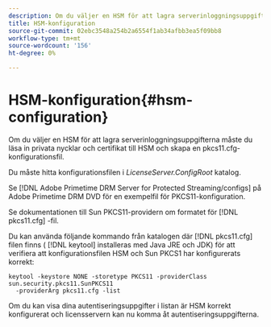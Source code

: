 ```yaml
---
description: Om du väljer en HSM för att lagra serverinloggningsuppgifterna måste du läsa in privata nycklar och certifikat till HSM och skapa en pkcs11.cfg-konfigurationsfil.
title: HSM-konfiguration
source-git-commit: 02ebc3548a254b2a6554f1ab34afbb3ea5f09bb8
workflow-type: tm+mt
source-wordcount: '156'
ht-degree: 0%

---
```


# HSM-konfiguration{#hsm-configuration}

Om du väljer en HSM för att lagra serverinloggningsuppgifterna måste du läsa in privata nycklar och certifikat till HSM och skapa en pkcs11.cfg-konfigurationsfil.

Du måste hitta konfigurationsfilen i *LicenseServer.ConfigRoot* katalog.

Se [!DNL Adobe Primetime DRM Server for Protected Streaming/configs] på Adobe Primetime DRM DVD för en exempelfil för PKCS11-konfiguration.

Se dokumentationen till Sun PKCS11-providern om formatet för [!DNL pkcs11.cfg] -fil.

Du kan använda följande kommando från katalogen där [!DNL pkcs11.cfg] filen finns ( [!DNL keytool] installeras med Java JRE och JDK) för att verifiera att konfigurationsfilen HSM och Sun PKCS1 har konfigurerats korrekt:

```
keytool -keystore NONE -storetype PKCS11 -providerClass sun.security.pkcs11.SunPKCS11 
  -providerArg pkcs11.cfg -list
```

Om du kan visa dina autentiseringsuppgifter i listan är HSM korrekt konfigurerat och licensservern kan nu komma åt autentiseringsuppgifterna.

